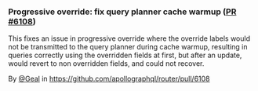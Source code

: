 ### Progressive override: fix query planner cache warmup ([PR #6108](https://github.com/apollographql/router/pull/6108))

This fixes an issue in progressive override where the override labels would not be transmitted to the query planner during cache warmup, resulting in queries correctly using the overridden fields at first, but after an update, would revert to non overridden fields, and could not recover.

By [@Geal](https://github.com/Geal) in https://github.com/apollographql/router/pull/6108